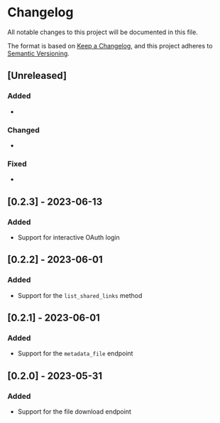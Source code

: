 # Changelog

All notable changes to this project will be documented in this file.

The format is based on [Keep a Changelog](https://keepachangelog.com/en/1.0.0/),
and this project adheres to [Semantic Versioning](https://semver.org/spec/v2.0.0.html).

## [Unreleased]

### Added

*

### Changed

*

### Fixed

*

## [0.2.3] - 2023-06-13

### Added

* Support for interactive OAuth login

## [0.2.2] - 2023-06-01

### Added

* Support for the `list_shared_links` method

## [0.2.1] - 2023-06-01

### Added

* Support for the `metadata_file` endpoint

## [0.2.0] - 2023-05-31

### Added

* Support for the file download endpoint
